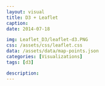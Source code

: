 ```yaml
---
layout: visual
title: D3 + Leaflet
caption: 
date: 2014-07-18

img: Leaflet_D3/leaflet-d3.PNG
css: /assets/css/leaflet.css
data: /assets/data/map-points.json
categories: [Visualizations]
tags: [d3]

description: 
---
```


<link rel="stylesheet" href="https://unpkg.com/leaflet@1.3.4/dist/leaflet.css" integrity="sha512-puBpdR0798OZvTTbP4A8Ix/l+A4dHDD0DGqYW6RQ+9jxkRFclaxxQb/SJAWZfWAkuyeQUytO7+7N4QKrDh+drA==" crossorigin=""/>
<link rel="stylesheet" href="https://cdn.leafletjs.com/leaflet-0.7/leaflet.css"/>

<script src="https://unpkg.com/leaflet@1.3.4/dist/leaflet.js" integrity="sha512-nMMmRyTVoLYqjP9hrbed9S+FzjZHW5gY1TWCHA5ckwXZBadntCNs8kEqAWdrb9O7rxbCaA4lKTIWjDXZxflOcA==" crossorigin=""></script>
<script src="https://cdn.leafletjs.com/leaflet-0.7/leaflet.js"></script>
<script src="https://d3js.org/d3.v5.min.js"></script>

<script type="text/javascript">
	var margin = {top: 0, right: 0, bottom: 0, left: 0},
		width = window.innerWidth - margin.left - margin.right,
		height = window.innerHeight - margin.top - margin.bottom,
		top_layer = d3.select("#visual").append("div")
			.attr("id", "map")
			.style("position", "relative")
			.style("width", width + "px")
			.style("height", height + "px");

	var map = L.map('map', { zoomControl: false }).setView([-41.2858, 174.7868], 13),
//	var map = L.map('map', { center: [10.0, 5.0], minZoom: 2, zoom: 2 }),
		map_url = 'https://cartodb-basemaps-{s}.global.ssl.fastly.net/light_all/{z}/{x}/{y}.png',
		mapLink = '<a href="http://openstreetmap.org">OpenStreetMap</a>';
		
	new L.Control.Zoom({ position: 'bottomleft' }).addTo(map);		
	L.tileLayer( map_url, {
			attribution: '&copy; ' + mapLink + ' Contributors',
			maxZoom: 18,
		}).addTo(map);

	map._initPathRoot();

	var svg = d3.select("#map").select("svg"),
		g = svg.append("g");
		
	d3.json("{{ page.data }}").then(function(collection) {
		collection.objects.forEach(function(d) { d.LatLng = new L.LatLng( d.circle.coordinates[0], d.circle.coordinates[1] ); })
		
		var feature = g.selectAll("circle")
			.data(collection.objects)
			.enter().append("circle")
				.style("stroke", "black")  
				.style("opacity", .6) 
				.style("fill", "red")
				.attr("r", 20);  
		
		map.on("viewreset", update);
		update();

		function update() {
			feature.attr("transform", function(d) { 
				return "translate("+ map.latLngToLayerPoint(d.LatLng).x + "," + map.latLngToLayerPoint(d.LatLng).y + ")"; 
			});
		}
	});	 

</script>

